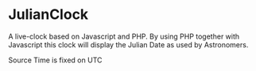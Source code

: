 JulianClock
========
A live-clock based on Javascript and PHP.
By using PHP together with Javascript this clock will display the Julian Date
as used by Astronomers.

Source Time is fixed on UTC
